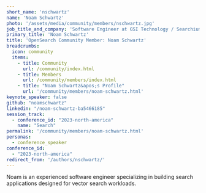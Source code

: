 ```yaml
---
short_name: 'nschwartz'
name: 'Noam Schwartz'
photo: '/assets/media/community/members/nschwartz.jpg'
job_title_and_company: 'Software Engineer at GSI Technology / Searchium.ai'
primary_title: 'Noam Schwartz'
title: 'OpenSearch Community Member: Noam Schwartz'
breadcrumbs:
  icon: community
  items:
    - title: Community
      url: /community/index.html
    - title: Members
      url: /community/members/index.html
    - title: "Noam Schwartz&apos;s Profile"
      url: '/community/members/noam-schwartz.html'
keynote_speaker: false
github: "noamschwartz"
linkedin: "/noam-schwartz-ba5466185"
session_track: 
  - conference_id: "2023-north-america"
    name: "Search"
permalink: '/community/members/noam-schwartz.html'
personas:
  - conference_speaker
conference_id:
  - "2023-north-america"
redirect_from: '/authors/nschwartz/'
---
```


Noam is an experienced software engineer specializing in building search applications designed for vector search workloads.

